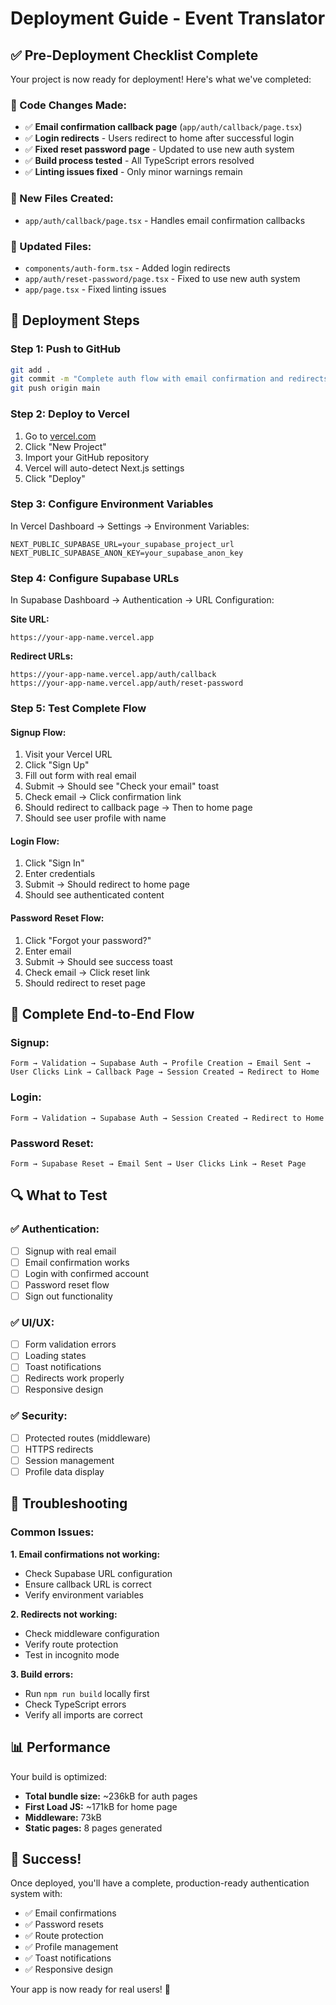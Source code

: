 # Deployment Guide - Event Translator

## ✅ Pre-Deployment Checklist Complete

Your project is now ready for deployment! Here's what we've completed:

### **🔧 Code Changes Made:**
- ✅ **Email confirmation callback page** (`app/auth/callback/page.tsx`)
- ✅ **Login redirects** - Users redirect to home after successful login
- ✅ **Fixed reset password page** - Updated to use new auth system
- ✅ **Build process tested** - All TypeScript errors resolved
- ✅ **Linting issues fixed** - Only minor warnings remain

### **📁 New Files Created:**
- `app/auth/callback/page.tsx` - Handles email confirmation callbacks

### **🔄 Updated Files:**
- `components/auth-form.tsx` - Added login redirects
- `app/auth/reset-password/page.tsx` - Fixed to use new auth system
- `app/page.tsx` - Fixed linting issues

## 🚀 Deployment Steps

### **Step 1: Push to GitHub**
```bash
git add .
git commit -m "Complete auth flow with email confirmation and redirects"
git push origin main
```

### **Step 2: Deploy to Vercel**
1. Go to [vercel.com](https://vercel.com)
2. Click "New Project"
3. Import your GitHub repository
4. Vercel will auto-detect Next.js settings
5. Click "Deploy"

### **Step 3: Configure Environment Variables**
In Vercel Dashboard → Settings → Environment Variables:

```
NEXT_PUBLIC_SUPABASE_URL=your_supabase_project_url
NEXT_PUBLIC_SUPABASE_ANON_KEY=your_supabase_anon_key
```

### **Step 4: Configure Supabase URLs**
In Supabase Dashboard → Authentication → URL Configuration:

**Site URL:**
```
https://your-app-name.vercel.app
```

**Redirect URLs:**
```
https://your-app-name.vercel.app/auth/callback
https://your-app-name.vercel.app/auth/reset-password
```

### **Step 5: Test Complete Flow**

#### **Signup Flow:**
1. Visit your Vercel URL
2. Click "Sign Up"
3. Fill out form with real email
4. Submit → Should see "Check your email" toast
5. Check email → Click confirmation link
6. Should redirect to callback page → Then to home page
7. Should see user profile with name

#### **Login Flow:**
1. Click "Sign In"
2. Enter credentials
3. Submit → Should redirect to home page
4. Should see authenticated content

#### **Password Reset Flow:**
1. Click "Forgot your password?"
2. Enter email
3. Submit → Should see success toast
4. Check email → Click reset link
5. Should redirect to reset page

## 🎯 Complete End-to-End Flow

### **Signup:**
```
Form → Validation → Supabase Auth → Profile Creation → Email Sent → 
User Clicks Link → Callback Page → Session Created → Redirect to Home
```

### **Login:**
```
Form → Validation → Supabase Auth → Session Created → Redirect to Home
```

### **Password Reset:**
```
Form → Supabase Reset → Email Sent → User Clicks Link → Reset Page
```

## 🔍 What to Test

### **✅ Authentication:**
- [ ] Signup with real email
- [ ] Email confirmation works
- [ ] Login with confirmed account
- [ ] Password reset flow
- [ ] Sign out functionality

### **✅ UI/UX:**
- [ ] Form validation errors
- [ ] Loading states
- [ ] Toast notifications
- [ ] Redirects work properly
- [ ] Responsive design

### **✅ Security:**
- [ ] Protected routes (middleware)
- [ ] HTTPS redirects
- [ ] Session management
- [ ] Profile data display

## 🐛 Troubleshooting

### **Common Issues:**

**1. Email confirmations not working:**
- Check Supabase URL configuration
- Ensure callback URL is correct
- Verify environment variables

**2. Redirects not working:**
- Check middleware configuration
- Verify route protection
- Test in incognito mode

**3. Build errors:**
- Run `npm run build` locally first
- Check TypeScript errors
- Verify all imports are correct

## 📊 Performance

Your build is optimized:
- **Total bundle size:** ~236kB for auth pages
- **First Load JS:** ~171kB for home page
- **Middleware:** 73kB
- **Static pages:** 8 pages generated

## 🎉 Success!

Once deployed, you'll have a complete, production-ready authentication system with:
- ✅ Email confirmations
- ✅ Password resets
- ✅ Route protection
- ✅ Profile management
- ✅ Toast notifications
- ✅ Responsive design

Your app is now ready for real users! 🚀
